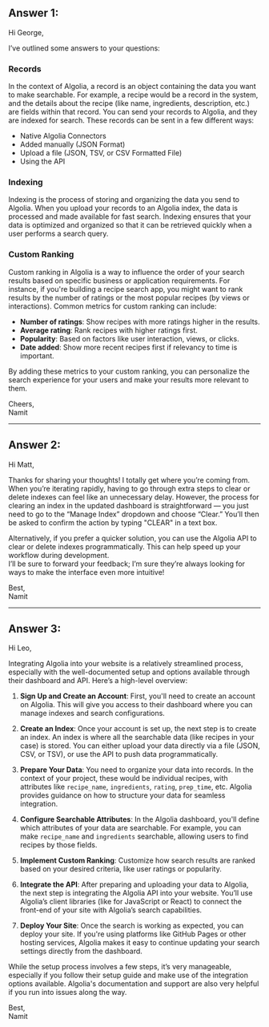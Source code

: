 ## Answer 1:

Hi George,

I’ve outlined some answers to your questions:

### Records
In the context of Algolia, a record is an object containing the data you want to make searchable. For example, a recipe would be a record in the system, and the details about the recipe (like name, ingredients, description, etc.) are fields within that record. You can send your records to Algolia, and they are indexed for search. These records can be sent in a few different ways:

- Native Algolia Connectors
- Added manually (JSON Format)
- Upload a file (JSON, TSV, or CSV Formatted File)
- Using the API

### Indexing
Indexing is the process of storing and organizing the data you send to Algolia. When you upload your records to an Algolia index, the data is processed and made available for fast search. Indexing ensures that your data is optimized and organized so that it can be retrieved quickly when a user performs a search query.

### Custom Ranking
Custom ranking in Algolia is a way to influence the order of your search results based on specific business or application requirements. For instance, if you're building a recipe search app, you might want to rank results by the number of ratings or the most popular recipes (by views or interactions). Common metrics for custom ranking can include:

- **Number of ratings**: Show recipes with more ratings higher in the results.
- **Average rating**: Rank recipes with higher ratings first.
- **Popularity**: Based on factors like user interaction, views, or clicks.
- **Date added**: Show more recent recipes first if relevancy to time is important.

By adding these metrics to your custom ranking, you can personalize the search experience for your users and make your results more relevant to them.

Cheers,  
Namit

---

## Answer 2:

Hi Matt,

Thanks for sharing your thoughts! I totally get where you’re coming from. When you’re iterating rapidly, having to go through extra steps to clear or delete indexes can feel like an unnecessary delay. However, the process for clearing an index in the updated dashboard is straightforward — you just need to go to the “Manage Index” dropdown and choose “Clear.” You’ll then be asked to confirm the action by typing "CLEAR" in a text box.

Alternatively, if you prefer a quicker solution, you can use the Algolia API to clear or delete indexes programmatically. This can help speed up your workflow during development.  
I’ll be sure to forward your feedback; I’m sure they’re always looking for ways to make the interface even more intuitive!

Best,  
Namit

---

## Answer 3:

Hi Leo,

Integrating Algolia into your website is a relatively streamlined process, especially with the well-documented setup and options available through their dashboard and API. Here’s a high-level overview:

1. **Sign Up and Create an Account**: First, you'll need to create an account on Algolia. This will give you access to their dashboard where you can manage indexes and search configurations.
   
2. **Create an Index**: Once your account is set up, the next step is to create an index. An index is where all the searchable data (like recipes in your case) is stored. You can either upload your data directly via a file (JSON, CSV, or TSV), or use the API to push data programmatically.
   
3. **Prepare Your Data**: You need to organize your data into records. In the context of your project, these would be individual recipes, with attributes like `recipe_name`, `ingredients`, `rating`, `prep_time`, etc. Algolia provides guidance on how to structure your data for seamless integration.
   
4. **Configure Searchable Attributes**: In the Algolia dashboard, you'll define which attributes of your data are searchable. For example, you can make `recipe_name` and `ingredients` searchable, allowing users to find recipes by those fields.
   
5. **Implement Custom Ranking**: Customize how search results are ranked based on your desired criteria, like user ratings or popularity.
   
6. **Integrate the API**: After preparing and uploading your data to Algolia, the next step is integrating the Algolia API into your website. You’ll use Algolia’s client libraries (like for JavaScript or React) to connect the front-end of your site with Algolia’s search capabilities.
   
7. **Deploy Your Site**: Once the search is working as expected, you can deploy your site. If you're using platforms like GitHub Pages or other hosting services, Algolia makes it easy to continue updating your search settings directly from the dashboard.

While the setup process involves a few steps, it’s very manageable, especially if you follow their setup guide and make use of the integration options available. Algolia's documentation and support are also very helpful if you run into issues along the way.

Best,  
Namit
